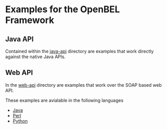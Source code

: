 Examples for the OpenBEL Framework
==========================

## Java API
Contained within the [java-api](java-api) directory are examples that work directly against the native Java APIs.


## Web API
  In the [web-api](web-api) directory are examples that work over the SOAP based web API.

These examples are avialable in the following languages
* [Java](web-api/java)
* [Perl](web-api/perl)
* [Python](web-api/python)